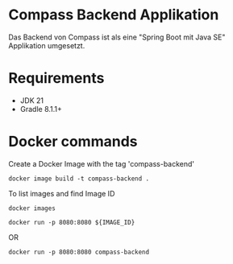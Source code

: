 # Compass Backend Applikation

Das Backend von Compass ist als eine "Spring Boot mit Java SE" Applikation umgesetzt.

# Requirements
- JDK 21
- Gradle 8.1.1+

# Docker commands

Create a Docker Image with the tag 'compass-backend'
```
docker image build -t compass-backend .
```

To list images and find Image ID
```
docker images
```

```
docker run -p 8080:8080 ${IMAGE_ID}
```

OR
```
docker run -p 8080:8080 compass-backend
```
